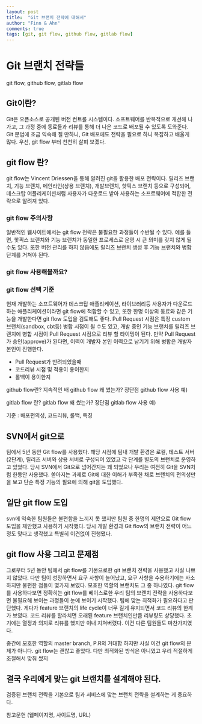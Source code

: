```yaml
---
layout: post
title:  "Git 브랜치 전략에 대해서"
author: "Finn & Ahn"
comments: true
tags: [git, git flow, github flow, gitlab flow]
---
```


# Git 브랜치 전략들
git flow, github flow, gitlab flow

## Git이란?
Git은 오픈소스로 공개된 버전 컨트롤 시스템이다. 
소프트웨어를 반복적으로 개선해 나가고, 그 과정 중에 동료들과 리뷰를 통해 더 나은 코드로 배포될 수 있도록 도와준다. 
Git 문법에 조금 익숙해 질 만하니, Git 배포에도 전략을 필요로 하니 복잡하고 배울게 많다. 
우선, git flow 부터 천천히 살펴 보겠다.  

## git flow 란?
git flow는 Vincent Driessen을 통해 알려진 git을 활용한 배포 전략이다. 
릴리즈 브랜치, 기능 브랜치, 메인라인(상용 브랜치), 개발브랜치, 핫픽스 브랜치 등으로 구성되어,
데스크탑 어플리케이션처럼 사용자가 다운로드 받아 사용하는 소프르웨어에 적합한 전략으로 알려져 있다.  

### git flow 주의사항
일반적인 웹사이트에서는 git flow 전략은 불필요한 과정들이 수반될 수 있다.
예를 들면, 핫픽스 브랜치와 기능 브랜치가 동일한 프로세스로 운영 시 큰 의미를 갖지 않게 될 수도 있다. 
또한 버전 관리를 하지 않음에도 릴리즈 브랜치 생성 후 기능 브랜치와 병합 단계를 거쳐야 된다. 

### git flow 사용해볼까요?


### git flow 선택 기준
현재 개발하는 소프트웨어가 데스크탑 애플리케이션, 라이브러리등 사용자가 다운로드하는 애플리케이션이라면 git flow에 적합할 수 있고, 
또한 한명 이상의 동료와 같은 기능을 개발한다면 git flow 도입을 검토해도 좋다. 
Pull Request 시점은 특정 custom 브랜치(sandbox, cbt등) 병합 시점이 될 수도 있고,
개발 중인 기능 브랜치를 릴리즈 브랜치에 병합 시점이 Pull Request 시점으로 리뷰 할 타이밍이 된다. 
만약 Pull Request가 승인(approve)가 된다면, 이력이 개발자 본인 이력으로 남기기 위해 병합은 개발자 본인이 진행한다. 
- Pull Request가 반려되었을때
- 코드리뷰 시점 및 적용이 용이한지
- 롤백이 용이한지

github flow란?
지속적인 배
github flow 왜 썼는가? 장단점
github flow 사용 예)


gitlab flow 란?
gitlab flow 왜 썼는가? 장단점
gitlab flow 사용 예)

기준 : 배포편의성, 코드리뷰, 롤백, 특징

## SVN에서 git으로
팀에서 5년 동안 Git flow를 사용했다.
해당 시점에 팀내 개발 환경은 로컬, 테스트 서버(2단계), 릴리즈 서버와 상용 서버로 구성되어 있었고
각 단계를 별도의 브랜치로 운영하고 있었다.
당시 SVN에서 Git으로 넘어간지는 꽤 되었으나 우리는 여전히 Git을 SVN처럼 한동안 사용했다.
쏟아지는 과제로 Git에 대한 이해가 부족한 채로 브랜치의 편의성만을 보고 단순 특정 기능의 필요에 의해 git을 도입했다.

## 일단 git flow 도입
svn에 익숙한 팀원들은 불편함을 느끼지 못 했지만 팀원 중 한명의 제안으로 Git flow 도입을 제안했고 사용하기 시작했다.
당시 개발 환경과 Git flow의 브랜치 전략이 어느 정도 맞다고 생각했고 특별히 이견없이 진행됐다.

## git flow 사용 그리고 문제점
그로부터 5년 동안 팀에서 git flow를 기본으로한 git 브랜치 전략을 사용했고
사실 나쁘지 않았다. 다만 팀이 성장하면서 요구 사항이 늘어났고, 요구 사항을 수용하기에는
사소하지만 불편한 점들이 몇가지 보였다. 모호한 역할의 브랜치도 그 중 하나였다.
git flow를 사용하다보면 정확히는 git flow를 베이스로한 우리 팀의 브랜치 전략을 사용하다보면
불필요해 보이는 과정들이 눈에 보이기 시작했다.
팀에 맞는 최적화가 필요하다고 판단했다.
게다가 feature 브랜치의 life cycle이 너무 길게 유지되면서
코드 리뷰의 한계가 보였다.
코드 리뷰를 할라치면 오래된 feature 브랜치인만큼 리뷰량도 상당했다.
초기에는 열정과 의지로 리뷰를 했지만 이내 지쳐버렸다.
이건 다른 팀원들도 마찬가지였다. 

중간에 모호한 역할의 master branch, P.R의 거대함
하지만 사실 이건 git flow의 문제가 아니다.
git flow는 괜찮고 좋았다. 다만 최적화된 방식은 아니였고
우리 적절하게 조절해서 맞춰 썼지 

## 결국 우리에게 맞는 git 브랜치를 설계해야 된다.
검증된 브랜치 전략을 기본으로 팀과 서비스에 맞는 브랜치 전략을 설계하는 게 중요하다.


참고문헌 (웹페이지명, 사이트명, URL)